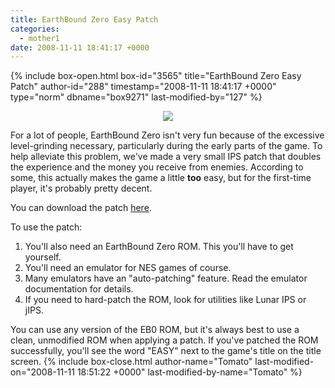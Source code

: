 ```yaml
---
title: EarthBound Zero Easy Patch
categories:
  - mother1
date: 2008-11-11 18:41:17 +0000
---
```

{% include box-open.html box-id="3565" title="EarthBound Zero Easy Patch" author-id="288" timestamp="2008-11-11 18:41:17 +0000" type="norm" dbname="box9271" last-modified-by="127" %}
<center><img src="http://starmen.net/mother1/easypatch/easy.png" /></center>

<p>For a lot of people, EarthBound Zero isn't very fun because of the excessive level-grinding necessary, particularly during the early parts of the game. To help alleviate this problem, we've made a very small IPS patch that doubles the experience and the money you receive from enemies. According to some, this actually makes the game a little <b>too</b> easy, but for the first-time player, it's probably pretty decent.</p>

You can download the patch <a href="http://starmen.net/mother1/easypatch/eb0_easypatch.ips">here</a>.

To use the patch:
<ol>
<li>You'll also need an EarthBound Zero ROM. This you'll have to get yourself.</li>
<li>You'll need an emulator for NES games of course.</li>
<li>Many emulators have an "auto-patching" feature. Read the emulator documentation for details.</li>
<li>If you need to hard-patch the ROM, look for utilities like Lunar IPS or jIPS.</li>
</ol>

You can use any version of the EB0 ROM, but it's always best to use a clean, unmodified ROM when applying a patch. If you've patched the ROM successfully, you'll see the word "EASY" next to the game's title on the title screen.
{% include box-close.html author-name="Tomato" last-modified-on="2008-11-11 18:51:22 +0000" last-modified-by-name="Tomato" %}

